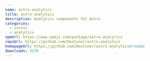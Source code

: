 ```yaml
---
name: astro-analytics
title: astro-analytics
description: Analytics components for Astro
categories:
  - css+ui
  - analytics
npmUrl: https://www.npmjs.com/package/astro-analytics
repoUrl: https://github.com/Destiner/astro-analytics
homepageUrl: https://github.com/Destiner/astro-analytics#readme
downloads: 3270
---
```

